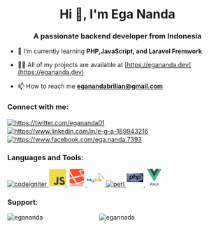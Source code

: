 <h1 align="center">Hi 👋, I'm Ega Nanda</h1>
<h3 align="center">A passionate backend developer from Indonesia</h3>

- 🌱 I’m currently learning **PHP,JavaScript, and Laravel Fremwork**

- 👨‍💻 All of my projects are available at [https://egananda.dev](https://egananda.dev)

- 📫 How to reach me **eganandabrilian@gmail.com**

<h3 align="left">Connect with me:</h3>
<p align="left">
<a href="https://twitter.com/https://twitter.com/egananda01" target="blank"><img align="center" src="https://raw.githubusercontent.com/rahuldkjain/github-profile-readme-generator/master/src/images/icons/Social/twitter.svg" alt="https://twitter.com/egananda01" height="30" width="40" /></a>
<a href="https://linkedin.com/in/https://www.linkedin.com/in/e-g-a-189943216" target="blank"><img align="center" src="https://raw.githubusercontent.com/rahuldkjain/github-profile-readme-generator/master/src/images/icons/Social/linked-in-alt.svg" alt="https://www.linkedin.com/in/e-g-a-189943216" height="30" width="40" /></a>
<a href="https://fb.com/https://www.facebook.com/ega.nanda.7393" target="blank"><img align="center" src="https://raw.githubusercontent.com/rahuldkjain/github-profile-readme-generator/master/src/images/icons/Social/facebook.svg" alt="https://www.facebook.com/ega.nanda.7393" height="30" width="40" /></a>
</p>

<h3 align="left">Languages and Tools:</h3>
<p align="left"> <a href="https://codeigniter.com" target="_blank" rel="noreferrer"> <img src="https://cdn.worldvectorlogo.com/logos/codeigniter.svg" alt="codeigniter" width="40" height="40"/> </a> <a href="https://developer.mozilla.org/en-US/docs/Web/JavaScript" target="_blank" rel="noreferrer"> <img src="https://raw.githubusercontent.com/devicons/devicon/master/icons/javascript/javascript-original.svg" alt="javascript" width="40" height="40"/> </a> <a href="https://laravel.com/" target="_blank" rel="noreferrer"> <img src="https://raw.githubusercontent.com/devicons/devicon/master/icons/laravel/laravel-plain-wordmark.svg" alt="laravel" width="40" height="40"/> </a> <a href="https://www.mysql.com/" target="_blank" rel="noreferrer"> <img src="https://raw.githubusercontent.com/devicons/devicon/master/icons/mysql/mysql-original-wordmark.svg" alt="mysql" width="40" height="40"/> </a> <a href="https://www.perl.org/" target="_blank" rel="noreferrer"> <img src="https://api.iconify.design/logos-perl.svg" alt="perl" width="40" height="40"/> </a> <a href="https://www.php.net" target="_blank" rel="noreferrer"> <img src="https://raw.githubusercontent.com/devicons/devicon/master/icons/php/php-original.svg" alt="php" width="40" height="40"/> </a> <a href="https://vuejs.org/" target="_blank" rel="noreferrer"> <img src="https://raw.githubusercontent.com/devicons/devicon/master/icons/vuejs/vuejs-original-wordmark.svg" alt="vuejs" width="40" height="40"/> </a> </p>

<h3 align="left">Support:</h3>
<p><a href="https://www.buymeacoffee.com/egananda"> <img align="left" src="https://cdn.buymeacoffee.com/buttons/v2/default-yellow.png" height="50" width="210" alt="egananda" /></a><a href="https://ko-fi.com/egannada"> <img align="left" src="https://cdn.ko-fi.com/cdn/kofi3.png?v=3" height="50" width="210" alt="egannada" /></a></p><br><br>
